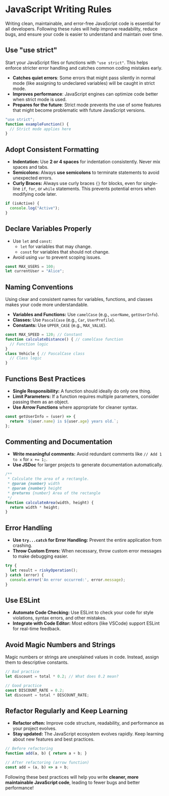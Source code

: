 # JavaScript Writing Rules

Writing clean, maintainable, and error-free JavaScript code is essential for all developers. Following these rules will help improve readability, reduce bugs, and ensure your code is easier to understand and maintain over time.

## Use "use strict"

Start your JavaScript files or functions with `"use strict"`. This helps enforce stricter error handling and catches common coding mistakes early.

- **Catches quiet errors**: Some errors that might pass silently in normal mode (like assigning to undeclared variables) will be caught in strict mode.
- **Improves performance**: JavaScript engines can optimize code better when strict mode is used.
- **Prepares for the future**: Strict mode prevents the use of some features that might become problematic with future JavaScript versions.

```javascript
"use strict";
function exampleFunction() {
  // Strict mode applies here
}
```

## Adopt Consistent Formatting

- **Indentation:** Use **2 or 4 spaces** for indentation consistently. Never mix spaces and tabs.
- **Semicolons:** Always **use semicolons** to terminate statements to avoid unexpected errors.
- **Curly Braces:** Always use curly braces `{}` for blocks, even for single-line `if`, `for`, or `while` statements. This prevents potential errors when modifying code later.

```javascript
if (isActive) {
  console.log("Active");
}
```

## Declare Variables Properly

- Use `let` and `const`: 
  - `let` for variables that may change.
  - `const` for variables that should not change.
- Avoid using `var` to prevent scoping issues.

```javascript
const MAX_USERS = 100;
let currentUser = "Alice";
```

## Naming Conventions

Using clear and consistent names for variables, functions, and classes makes your code more understandable.

- **Variables and Functions:** Use `camelCase` (e.g., `userName`, `getUserInfo`).
- **Classes:** Use `PascalCase` (e.g., `Car`, `UserProfile`).
- **Constants:** Use `UPPER_CASE` (e.g., `MAX_VALUE`).

```javascript
const MAX_SPEED = 120; // Constant
function calculateDistance() { // camelCase function
  // Function logic
}
class Vehicle { // PascalCase class
  // Class logic
}
```

## Functions Best Practices

- **Single Responsibility:** A function should ideally do only one thing.
- **Limit Parameters:** If a function requires multiple parameters, consider passing them as an object.
- **Use Arrow Functions** where appropriate for cleaner syntax.

```javascript
const getUserInfo = (user) => {
  return `${user.name} is ${user.age} years old.`;
};
```

## Commenting and Documentation

- **Write meaningful comments:** Avoid redundant comments like `// Add 1 to x` for `x += 1;`.
- **Use JSDoc** for larger projects to generate documentation automatically.

```javascript
/**
 * Calculate the area of a rectangle.
 * @param {number} width
 * @param {number} height
 * @returns {number} Area of the rectangle
 */
function calculateArea(width, height) {
  return width * height;
}
```

## Error Handling

- **Use `try...catch` for Error Handling:** Prevent the entire application from crashing.
- **Throw Custom Errors:** When necessary, throw custom error messages to make debugging easier.

```javascript
try {
  let result = riskyOperation();
} catch (error) {
  console.error('An error occurred:', error.message);
}
```

## Use ESLint

- **Automate Code Checking:** Use ESLint to check your code for style violations, syntax errors, and other mistakes.
- **Integrate with Code Editor:** Most editors (like VSCode) support ESLint for real-time feedback.

## Avoid Magic Numbers and Strings

Magic numbers or strings are unexplained values in code. Instead, assign them to descriptive constants.

```javascript
// Bad practice
let discount = total * 0.2; // What does 0.2 mean?

// Good practice
const DISCOUNT_RATE = 0.2;
let discount = total * DISCOUNT_RATE;
```

## Refactor Regularly and Keep Learning

- **Refactor often:** Improve code structure, readability, and performance as your project evolves.
- **Stay updated:** The JavaScript ecosystem evolves rapidly. Keep learning about new features and best practices.

```javascript
// Before refactoring
function add(a, b) { return a + b; }

// After refactoring (arrow function)
const add = (a, b) => a + b;
```

Following these best practices will help you write **cleaner, more maintainable JavaScript code**, leading to fewer bugs and better performance!

